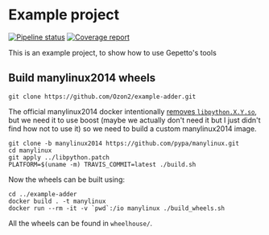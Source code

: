 # Example project

[![Pipeline status](https://gitlab.laas.fr/gepetto/example-adder/badges/master/pipeline.svg)](https://gitlab.laas.fr/gepetto/example-adder/commits/master)
[![Coverage report](https://gitlab.laas.fr/gepetto/example-adder/badges/master/coverage.svg?job=doc-coverage)](http://projects.laas.fr/gepetto/doc/gepetto/example-adder/master/coverage/)

This is an example project, to show how to use Gepetto's tools

## Build manylinux2014 wheels

```
git clone https://github.com/Ozon2/example-adder.git
```

The official manylinux2014 docker intentionally [removes `libpython.X.Y.so`](https://github.com/pypa/manylinux/blob/manylinux2014/pep-513.rst#libpythonxyso1),
but we need it to use boost (maybe we actually don't need it but I just didn't find how not to use it) so we
need to build a custom manylinux2014 image.

```
git clone -b manylinux2014 https://github.com/pypa/manylinux.git
cd manylinux
git apply ../libpython.patch
PLATFORM=$(uname -m) TRAVIS_COMMIT=latest ./build.sh
```

Now the wheels can be built using:
```
cd ../example-adder
docker build . -t manylinux
docker run --rm -it -v `pwd`:/io manylinux ./build_wheels.sh
```

All the wheels can be found in `wheelhouse/`.
